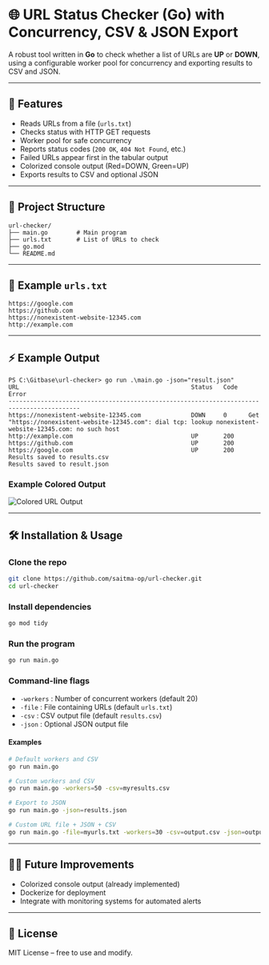 # 🌐 URL Status Checker (Go) with Concurrency, CSV & JSON Export

A robust tool written in **Go** to check whether a list of URLs are **UP** or **DOWN**, using a configurable worker pool for concurrency and exporting results to CSV and JSON.  

---

## 🚀 Features
- Reads URLs from a file (`urls.txt`)  
- Checks status with HTTP GET requests  
- Worker pool for safe concurrency  
- Reports status codes (`200 OK`, `404 Not Found`, etc.)  
- Failed URLs appear first in the tabular output  
- Colorized console output (Red=DOWN, Green=UP)  
- Exports results to CSV and optional JSON  

---

## 📂 Project Structure
```
url-checker/
├── main.go        # Main program
├── urls.txt       # List of URLs to check
├── go.mod
└── README.md
```

---

## 📝 Example `urls.txt`
```
https://google.com
https://github.com
https://nonexistent-website-12345.com
http://example.com
```

---

## ⚡ Example Output
```
PS C:\Gitbase\url-checker> go run .\main.go -json="result.json"
URL                                                Status   Code   Error
------------------------------------------------------------------------------------------
https://nonexistent-website-12345.com              DOWN     0      Get "https://nonexistent-website-12345.com": dial tcp: lookup nonexistent-website-12345.com: no such host
http://example.com                                 UP       200
https://github.com                                 UP       200
https://google.com                                 UP       200
Results saved to results.csv
Results saved to result.json 
```
### Example Colored Output

![Colored URL Output](https://github.com/user-attachments/assets/187fd404-f990-4e46-9c8a-7a89d6213487)


---

## 🛠 Installation & Usage

### Clone the repo
```bash
git clone https://github.com/saitma-op/url-checker.git
cd url-checker
```

### Install dependencies
```bash
go mod tidy
```

### Run the program
```bash
go run main.go
```

### Command-line flags
- `-workers` : Number of concurrent workers (default 20)  
- `-file`    : File containing URLs (default `urls.txt`)  
- `-csv`     : CSV output file (default `results.csv`)  
- `-json`    : Optional JSON output file  

#### Examples
```bash
# Default workers and CSV
go run main.go

# Custom workers and CSV
go run main.go -workers=50 -csv=myresults.csv

# Export to JSON
go run main.go -json=results.json

# Custom URL file + JSON + CSV
go run main.go -file=myurls.txt -workers=30 -csv=output.csv -json=output.json
```

---

## 🧑‍💻 Future Improvements
- Colorized console output (already implemented)  
- Dockerize for deployment  
- Integrate with monitoring systems for automated alerts  

---

## 📜 License
MIT License – free to use and modify.  
